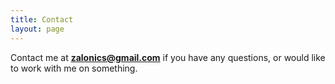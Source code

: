 ```yaml
---
title: Contact
layout: page
---
```


Contact me at <a href="mailto:zalonics@gmail.com" target="_blank">**zalonics@gmail.com**</a> if you have any questions, or would like to work with me on something.
